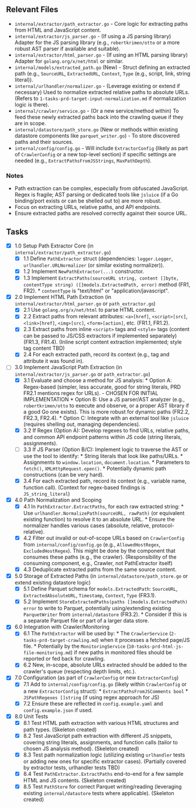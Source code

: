 ## Relevant Files

- `internal/extractor/path_extractor.go` - Core logic for extracting paths from HTML and JavaScript content.
- `internal/extractor/js_parser.go` - (If using a JS parsing library) Adapter for the JS parsing library (e.g., `robertkrimen/otto` or a more robust AST parser if available and suitable).
- `internal/extractor/html_parser.go` - (If using an HTML parsing library) Adapter for `golang.org/x/net/html` or similar.
- `internal/models/extracted_path.go` (New) - Struct defining an extracted path (e.g., `SourceURL`, `ExtractedURL`, `Context`, `Type` (e.g., script, link, string literal)).
- `internal/urlhandler/normalizer.go` - (Leverage existing or extend if necessary) Used to normalize extracted relative paths to absolute URLs. (Refers to `1-tasks-prd-target-input-normalization.md` if normalization logic is there).
- `internal/crawler/service.go` - (Or a new service/method within) To feed these newly extracted paths back into the crawling queue if they are in scope.
- `internal/datastore/path_store.go` (New or methods within existing datastore components like `parquet_writer.go`) - To store discovered paths and their sources.
- `internal/config/config.go` - Will include `ExtractorConfig` (likely as part of `CrawlerConfig` or a new top-level section) if specific settings are needed (e.g., `ExtractPathsFromJSStrings`, `MaxPathDepth`).

### Notes

- Path extraction can be complex, especially from obfuscated JavaScript. Regex is fragile; AST parsing or dedicated tools like `jsluice` (if a Go binding/port exists or can be shelled out to) are more robust.
- Focus on extracting URLs, relative paths, and API endpoints.
- Ensure extracted paths are resolved correctly against their source URL.

## Tasks

- [x] 1.0 Setup Path Extractor Core (in `internal/extractor/path_extractor.go`)
  - [x] 1.1 Define `PathExtractor` struct (dependencies: `logger.Logger`, `urlhandler.URLNormalizer` (or similar existing normalizer)).
  - [x] 1.2 Implement `NewPathExtractor(...)` constructor.
  - [x] 1.3 Implement `ExtractPaths(sourceURL string, content []byte, contentType string) ([]models.ExtractedPath, error)` method (FR1, FR2).
        *   `contentType` is "text/html" or "application/javascript".

- [x] 2.0 Implement HTML Path Extraction (in `internal/extractor/html_parser.go` or `path_extractor.go`)
  - [x] 2.1 Use `golang.org/x/net/html` to parse HTML content.
  - [x] 2.2 Extract paths from relevant attributes: `<a>[href]`, `<script>[src]`, `<link>[href]`, `<img>[src]`, `<form>[action]`, etc. (FR1.1, FR1.2).
  - [x] 2.3 Extract paths from inline `<script>` tags and `<style>` tags (content can be passed to JS/CSS extractors if implemented separately) (FR1.3, FR1.4). (Inline script content extraction implemented; style tag content TBD)
  - [x] 2.4 For each extracted path, record its context (e.g., tag and attribute it was found in).

- [ ] 3.0 Implement JavaScript Path Extraction (in `internal/extractor/js_parser.go` or `path_extractor.go`)
  - [x] 3.1 Evaluate and choose a method for JS analysis:
        *   Option A: Regex-based (simpler, less accurate, good for string literals, PRD FR2.1 mentions regex for URLs). - CHOSEN FOR INITIAL IMPLEMENTATION
        *   Option B: Use a JS parser/AST analyzer (e.g., `robertkrimen/otto` to execute and observe, or a proper AST library if a good Go one exists). This is more robust for dynamic paths (FR2.2, FR2.3, FR2.4).
        *   Option C: Integrate with an external tool like `jsluice` (requires shelling out, managing dependencies).
  - [x] 3.2 If Regex (Option A): Develop regexes to find URLs, relative paths, and common API endpoint patterns within JS code (string literals, assignments).
  - [ ] 3.3 If JS Parser (Option B/C): Implement logic to traverse the AST or use the tool to identify:
        *   String literals that look like paths/URLs.
        *   Assignments to `window.location`, `document.location`.
        *   Parameters to `fetch()`, `XMLHttpRequest.open()`.
        *   Potentially dynamic path constructions (can be very hard).
  - [x] 3.4 For each extracted path, record its context (e.g., variable name, function call). (Context for regex-based findings is `JS_string_literal`)

- [x] 4.0 Path Normalization and Scoping
  - [x] 4.1 In `PathExtractor.ExtractPaths`, for each raw extracted string:
        *   Use `urlhandler.NormalizePath(sourceURL, rawPath)` (or equivalent existing function) to resolve it to an absolute URL.
        *   Ensure the normalizer handles various cases (absolute, relative, protocol-relative).
  - [x] 4.2 Filter out invalid or out-of-scope URLs based on `CrawlerConfig` from `internal/config/config.go` (e.g., `AllowedHostRegex`, `ExcludedHostRegex`). This might be done by the component that consumes these paths (e.g., the crawler). (Responsibility of the consuming component, e.g., Crawler, not PathExtractor itself)
  - [x] 4.3 Deduplicate extracted paths from the same source content.

- [x] 5.0 Storage of Extracted Paths (in `internal/datastore/path_store.go` or extend existing datastore logic)
  - [x] 5.1 Define Parquet schema for `models.ExtractedPath`: `SourceURL`, `ExtractedAbsoluteURL`, `Timestamp`, `Context`, `Type` (FR3.1).
  - [x] 5.2 Implement `StoreExtractedPaths(paths []models.ExtractedPath) error` to write to Parquet, potentially using/extending existing `ParquetWriter` from `internal/datastore` (FR3.2).
        *   Consider if this is a separate Parquet file or part of a larger data store.

- [x] 6.0 Integration with Crawler/Monitoring
  - [x] 6.1 The `PathExtractor` will be used by:
        *   The `CrawlerService` (`2-tasks-prd-target-crawling.md`) when it processes a fetched page/JS file.
        *   Potentially by the `MonitoringService` (`10-tasks-prd-html-js-file-monitoring.md`) if new paths in monitored files should be reported or fed back for crawling.
  - [x] 6.2 New, in-scope, absolute URLs extracted should be added to the crawler's queue (respecting depth limits, etc.).

- [x] 7.0 Configuration (as part of `CrawlerConfig` or new `ExtractorConfig`)
  - [x] 7.1 Add to `internal/config/config.go` (likely within `CrawlerConfig` or a new `ExtractorConfig` struct):
        *   `ExtractPathsFromJSComments bool`
        *   `JSPathRegexes []string` (if using regex approach for JS)
  - [x] 7.2 Ensure these are reflected in `config.example.yaml` and `config.example.json` if used.

- [x] 8.0 Unit Tests
  - [x] 8.1 Test HTML path extraction with various HTML structures and path types. (Skeleton created)
  - [x] 8.2 Test JavaScript path extraction with different JS snippets, covering string literals, assignments, and function calls (tailor to chosen JS analysis method). (Skeleton created)
  - [x] 8.3 Test path normalization logic (utilizing existing `urlhandler` tests or adding new ones for specific extractor cases). (Partially covered by extractor tests, urlhandler tests TBD)
  - [x] 8.4 Test `PathExtractor.ExtractPaths` end-to-end for a few sample HTML and JS contents. (Skeleton created)
  - [x] 8.5 Test `PathStore` for correct Parquet writing/reading (leveraging existing `internal/datastore` tests where applicable). (Skeleton created)